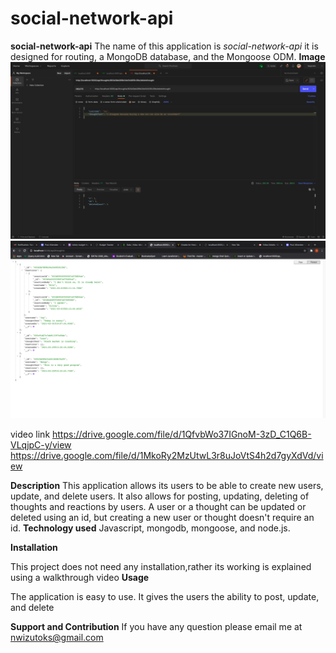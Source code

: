 # social-network-api
<strong>social-network-api</strong>
The name of this application is <i> social-network-api</i> it is designed  for routing, a MongoDB database, and the Mongoose ODM.
<strong>Image</strong>
![](images/screenShot.png) ![](images/screenShot2.png)

video link  https://drive.google.com/file/d/1QfvbWo37IGnoM-3zD_C1Q6B-VLqjpC-y/view
https://drive.google.com/file/d/1MkoRy2MzUtwL3r8uJoVtS4h2d7gyXdVd/view


<strong>Description</strong>
This application allows its users to be able to create new users, update, and delete users. It also allows for posting, updating, deleting of thoughts and reactions by users. A user or a thought can be updated or deleted using an id, but creating a new user or thought doesn't require an id.
<strong>Technology used</strong>
 Javascript, mongodb, mongoose, and node.js. 

<strong>Installation</strong>

This project does not need any installation,rather its working is  explained using a walkthrough video
<strong>Usage</strong>

The application is easy to use. It gives the users the ability to post, update, and delete

<strong>Support and Contribution</strong>
If you have any question please email me at nwizutoks@gmail.com



